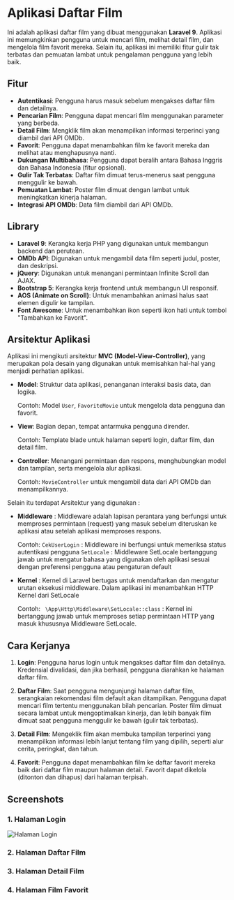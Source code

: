 # Aplikasi Daftar Film

Ini adalah aplikasi daftar film yang dibuat menggunakan **Laravel 9**. Aplikasi ini memungkinkan pengguna untuk mencari film, melihat detail film, dan mengelola film favorit mereka. Selain itu, aplikasi ini memiliki fitur gulir tak terbatas dan pemuatan lambat untuk pengalaman pengguna yang lebih baik.


## Fitur

- **Autentikasi**: Pengguna harus masuk sebelum mengakses daftar film dan detailnya.
- **Pencarian Film**: Pengguna dapat mencari film menggunakan parameter yang berbeda.
- **Detail Film**: Mengklik film akan menampilkan informasi terperinci yang diambil dari API OMDb.
- **Favorit**: Pengguna dapat menambahkan film ke favorit mereka dan melihat atau menghapusnya nanti.
- **Dukungan Multibahasa**: Pengguna dapat beralih antara Bahasa Inggris dan Bahasa Indonesia (fitur opsional).
- **Gulir Tak Terbatas**: Daftar film dimuat terus-menerus saat pengguna menggulir ke bawah.
- **Pemuatan Lambat**: Poster film dimuat dengan lambat untuk meningkatkan kinerja halaman.
- **Integrasi API OMDb**: Data film diambil dari API OMDb.


## Library

- **Laravel 9**: Kerangka kerja PHP yang digunakan untuk membangun backend dan perutean.
- **OMDb API**: Digunakan untuk mengambil data film seperti judul, poster, dan deskripsi.
- **jQuery**: Digunakan untuk menangani permintaan Infinite Scroll dan AJAX.
- **Bootstrap 5**: Kerangka kerja frontend untuk membangun UI responsif.
- **AOS (Animate on Scroll)**: Untuk menambahkan animasi halus saat elemen digulir ke tampilan.
- **Font Awesome**: Untuk menambahkan ikon seperti ikon hati untuk tombol "Tambahkan ke Favorit".


## Arsitektur Aplikasi

Aplikasi ini mengikuti arsitektur **MVC (Model-View-Controller)**, yang merupakan pola desain yang digunakan untuk memisahkan hal-hal yang menjadi perhatian aplikasi.

- **Model**: Struktur data aplikasi, penanganan interaksi basis data, dan logika.

   Contoh: Model `User`, `FavoriteMovie` untuk mengelola data pengguna dan favorit.

- **View**: Bagian depan, tempat antarmuka pengguna dirender.

   Contoh: Template blade untuk halaman seperti login, daftar film, dan detail film.

- **Controller**: Menangani permintaan dan respons, menghubungkan model dan tampilan, serta mengelola alur aplikasi.

   Contoh: `MovieController` untuk mengambil data dari API OMDb dan menampilkannya.

Selain itu terdapat Arsitektur yang digunakan :

- **Middleware** : Middleware adalah lapisan perantara yang berfungsi untuk memproses permintaan (request) yang masuk sebelum diteruskan ke aplikasi atau setelah aplikasi memproses respons. 

  Contoh: 
  `CekUserLogin` : Middleware ini berfungsi untuk  memeriksa status autentikasi pengguna
  `SetLocale` : Middleware SetLocale bertanggung jawab untuk mengatur bahasa yang digunakan oleh aplikasi sesuai dengan preferensi pengguna atau pengaturan default

- **Kernel** : Kernel di Laravel bertugas untuk mendaftarkan dan mengatur urutan eksekusi middleware. Dalam aplikasi ini menambahkan HTTP Kernel dari SetLocale

   Contoh: ` \App\Http\Middleware\SetLocale::class` : Kernel ini bertanggung jawab untuk memproses setiap permintaan HTTP yang masuk khususnya Middleware SetLocale.


## Cara Kerjanya

1. **Login**: Pengguna harus login untuk mengakses daftar film dan detailnya. Kredensial divalidasi, dan jika berhasil, pengguna diarahkan ke halaman daftar film.

2. **Daftar Film**: Saat pengguna mengunjungi halaman daftar film, serangkaian rekomendasi film default akan ditampilkan. Pengguna dapat mencari film tertentu menggunakan bilah pencarian. Poster film dimuat secara lambat untuk mengoptimalkan kinerja, dan lebih banyak film dimuat saat pengguna menggulir ke bawah (gulir tak terbatas).

3. **Detail Film**: Mengeklik film akan membuka tampilan terperinci yang menampilkan informasi lebih lanjut tentang film yang dipilih, seperti alur cerita, peringkat, dan tahun.

4. **Favorit**: Pengguna dapat menambahkan film ke daftar favorit mereka baik dari daftar film maupun halaman detail. Favorit dapat dikelola (ditonton dan dihapus) dari halaman terpisah.


## Screenshots

### 1. Halaman Login
![Halaman Login](assets/img/login_aldmic.png)

### 2. Halaman Daftar Film

### 3. Halaman Detail Film


### 4. Halaman Film Favorit
